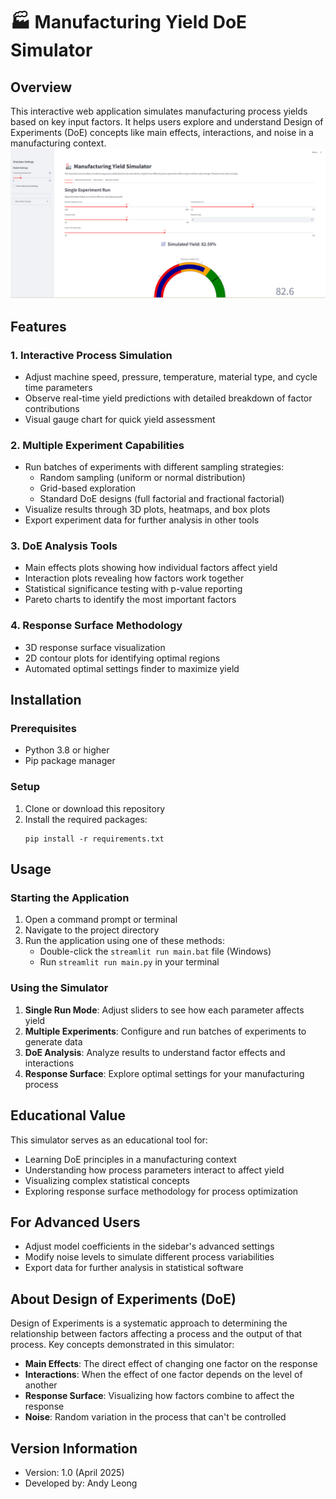 # 🏭 Manufacturing Yield DoE Simulator

## Overview
This interactive web application simulates manufacturing process yields based on key input factors. It helps users explore and understand Design of Experiments (DoE) concepts like main effects, interactions, and noise in a manufacturing context. 
![alt text](./Image/SingleRun.png)
## Features

### 1. Interactive Process Simulation
- Adjust machine speed, pressure, temperature, material type, and cycle time parameters
- Observe real-time yield predictions with detailed breakdown of factor contributions
- Visual gauge chart for quick yield assessment

### 2. Multiple Experiment Capabilities
- Run batches of experiments with different sampling strategies:
  - Random sampling (uniform or normal distribution)
  - Grid-based exploration
  - Standard DoE designs (full factorial and fractional factorial)
- Visualize results through 3D plots, heatmaps, and box plots
- Export experiment data for further analysis in other tools

### 3. DoE Analysis Tools
- Main effects plots showing how individual factors affect yield
- Interaction plots revealing how factors work together
- Statistical significance testing with p-value reporting
- Pareto charts to identify the most important factors

### 4. Response Surface Methodology
- 3D response surface visualization
- 2D contour plots for identifying optimal regions
- Automated optimal settings finder to maximize yield

## Installation

### Prerequisites
- Python 3.8 or higher
- Pip package manager

### Setup
1. Clone or download this repository
2. Install the required packages:
   ```
   pip install -r requirements.txt
   ```

## Usage

### Starting the Application
1. Open a command prompt or terminal
2. Navigate to the project directory
3. Run the application using one of these methods:
   - Double-click the `streamlit run main.bat` file (Windows)
   - Run `streamlit run main.py` in your terminal

### Using the Simulator
1. **Single Run Mode**: Adjust sliders to see how each parameter affects yield
2. **Multiple Experiments**: Configure and run batches of experiments to generate data
3. **DoE Analysis**: Analyze results to understand factor effects and interactions
4. **Response Surface**: Explore optimal settings for your manufacturing process

## Educational Value
This simulator serves as an educational tool for:
- Learning DoE principles in a manufacturing context
- Understanding how process parameters interact to affect yield
- Visualizing complex statistical concepts
- Exploring response surface methodology for process optimization

## For Advanced Users
- Adjust model coefficients in the sidebar's advanced settings
- Modify noise levels to simulate different process variabilities
- Export data for further analysis in statistical software

## About Design of Experiments (DoE)
Design of Experiments is a systematic approach to determining the relationship between factors affecting a process and the output of that process. Key concepts demonstrated in this simulator:

- **Main Effects**: The direct effect of changing one factor on the response
- **Interactions**: When the effect of one factor depends on the level of another
- **Response Surface**: Visualizing how factors combine to affect the response
- **Noise**: Random variation in the process that can't be controlled

## Version Information
- Version: 1.0 (April 2025)
- Developed by: Andy Leong